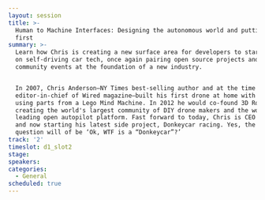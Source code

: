 ```yaml
---
layout: session
title: >-
  Human to Machine Interfaces: Designing the autonomous world and putting humans
  first
summary: >-
  Learn how Chris is creating a new surface area for developers to start working
  on self-driving car tech, once again pairing open source projects and
  community events at the foundation of a new industry. 


  In 2007, Chris Anderson—NY Times best-selling author and at the time the
  editor-in-chief of Wired magazine—built his first drone at home with his kids
  using parts from a Lego Mind Machine. In 2012 he would co-found 3D Robotics,
  creating the world's largest community of DIY drone makers and the world’s
  leading open autopilot platform. Fast forward to today, Chris is CEO of 3DR,
  and now starting his latest side project, Donkeycar racing. Yes, the opening
  question will of be ‘Ok, WTF is a “Donkeycar”?’
track: '2'
timeslot: d1_slot2
stage:
speakers:
categories:
  - General
scheduled: true
---
```


